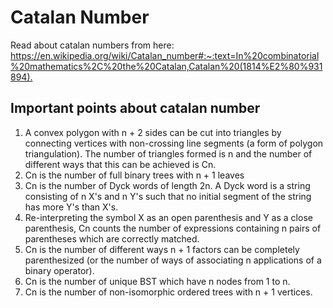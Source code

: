 # Catalan Number
Read about catalan numbers from here: <https://en.wikipedia.org/wiki/Catalan_number#:~:text=In%20combinatorial%20mathematics%2C%20the%20Catalan,Catalan%20(1814%E2%80%931894).>

## Important points about catalan number
1. A convex polygon with n + 2 sides can be cut into triangles by connecting vertices with non-crossing line segments (a form of polygon triangulation). The number of triangles formed is n and the number of different ways that this can be achieved is Cn.
2. Cn is the number of full binary trees with n + 1 leaves
3. Cn is the number of Dyck words of length 2n. A Dyck word is a string consisting of n X's and n Y's such that no initial segment of the string has more Y's than X's.
4. Re-interpreting the symbol X as an open parenthesis and Y as a close parenthesis, Cn counts the number of expressions containing n pairs of parentheses which are correctly matched.
5. Cn is the number of different ways n + 1 factors can be completely parenthesized (or the number of ways of associating n applications of a binary operator).
6. Cn is the number of unique BST which have n nodes from 1 to n.
7. Cn is the number of non-isomorphic ordered trees with n + 1 vertices.
